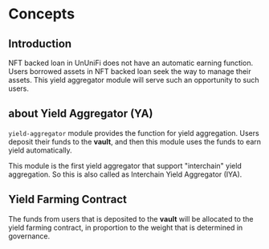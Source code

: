 # Concepts

## Introduction  

NFT backed loan in UnUniFi does not have an automatic earning function.
Users borrowed assets in NFT backed loan seek the way to manage their assets.
This yield aggregator module will serve such an opportunity to such users.

## about Yield Aggregator (YA)

`yield-aggregator` module provides the function for yield aggregation.
Users deposit their funds to the **vault**, and then this module uses the funds to earn yield automatically.

This module is the first yield aggregator that support "interchain" yield aggregation. So this is also called as Interchain Yield Aggregator (IYA).

## Yield Farming Contract

The funds from users that is deposited to the **vault** will be allocated to the yield farming contract, in proportion to the weight that is determined in governance.
